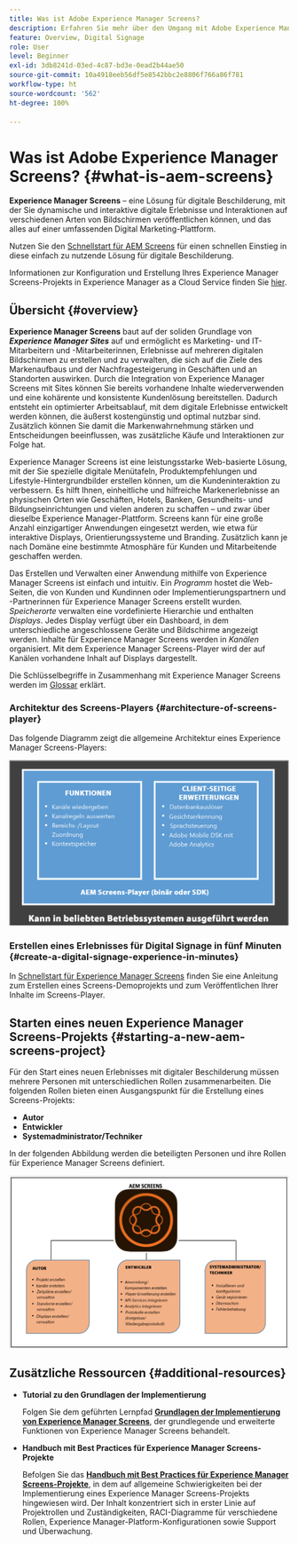 ```yaml
---
title: Was ist Adobe Experience Manager Screens?
description: Erfahren Sie mehr über den Umgang mit Adobe Experience Manager Screens, einer Lösung für digitale Beschilderung, mit der Sie dynamische und interaktive digitale Erlebnisse und Interaktionen mit verschiedenen Arten von Bildschirmen auf einer umfassenden Digital Marketing-Plattform veröffentlichen können.
feature: Overview, Digital Signage
role: User
level: Beginner
exl-id: 3db8241d-03ed-4c87-bd3e-0ead2b44ae50
source-git-commit: 10a4918eeb56df5e8542bbc2e8806f766a86f781
workflow-type: ht
source-wordcount: '562'
ht-degree: 100%

---
```


# Was ist Adobe Experience Manager Screens? {#what-is-aem-screens}

**Experience Manager Screens** – eine Lösung für digitale Beschilderung, mit der Sie dynamische und interaktive digitale Erlebnisse und Interaktionen auf verschiedenen Arten von Bildschirmen veröffentlichen können, und das alles auf einer umfassenden Digital Marketing-Plattform.

Nutzen Sie den [Schnellstart für AEM Screens](kickstart-for-aem-screens.md) für einen schnellen Einstieg in diese einfach zu nutzende Lösung für digitale Beschilderung.

Informationen zur Konfiguration und Erstellung Ihres Experience Manager Screens-Projekts in Experience Manager as a Cloud Service finden Sie [hier](https://experienceleague.adobe.com/docs/experience-manager-cloud-service/content/screens-as-cloud-service/home.html?lang=de).

## Übersicht {#overview}

**Experience Manager Screens** baut auf der soliden Grundlage von ***Experience Manager Sites*** auf und ermöglicht es Marketing- und IT-Mitarbeitern und -Mitarbeiterinnen, Erlebnisse auf mehreren digitalen Bildschirmen zu erstellen und zu verwalten, die sich auf die Ziele des Markenaufbaus und der Nachfragesteigerung in Geschäften und an Standorten auswirken. Durch die Integration von Experience Manager Screens mit Sites können Sie bereits vorhandene Inhalte wiederverwenden und eine kohärente und konsistente Kundenlösung bereitstellen. Dadurch entsteht ein optimierter Arbeitsablauf, mit dem digitale Erlebnisse entwickelt werden können, die äußerst kostengünstig und optimal nutzbar sind. Zusätzlich können Sie damit die Markenwahrnehmung stärken und Entscheidungen beeinflussen, was zusätzliche Käufe und Interaktionen zur Folge hat.

Experience Manager Screens ist eine leistungsstarke Web-basierte Lösung, mit der Sie spezielle digitale Menütafeln, Produktempfehlungen und Lifestyle-Hintergrundbilder erstellen können, um die Kundeninteraktion zu verbessern. Es hilft Ihnen, einheitliche und hilfreiche Markenerlebnisse an physischen Orten wie Geschäften, Hotels, Banken, Gesundheits- und Bildungseinrichtungen und vielen anderen zu schaffen – und zwar über dieselbe Experience Manager-Plattform. Screens kann für eine große Anzahl einzigartiger Anwendungen eingesetzt werden, wie etwa für interaktive Displays, Orientierungssysteme und Branding. Zusätzlich kann je nach Domäne eine bestimmte Atmosphäre für Kunden und Mitarbeitende geschaffen werden.

Das Erstellen und Verwalten einer Anwendung mithilfe von Experience Manager Screens ist einfach und intuitiv. Ein *Programm* hostet die Web-Seiten, die von Kunden und Kundinnen oder Implementierungspartnern und -Partnerinnen für Experience Manager Screens erstellt wurden. *Speicherorte* verwalten eine vordefinierte Hierarchie und enthalten *Displays*. Jedes Display verfügt über ein Dashboard, in dem unterschiedliche angeschlossene Geräte und Bildschirme angezeigt werden. Inhalte für Experience Manager Screens werden in *Kanälen* organisiert. Mit dem Experience Manager Screens-Player wird der auf Kanälen vorhandene Inhalt auf Displays dargestellt.

Die Schlüsselbegriffe in Zusammenhang mit Experience Manager Screens werden im [Glossar](screens-glossary.md) erklärt.

### Architektur des Screens-Players {#architecture-of-screens-player}

Das folgende Diagramm zeigt die allgemeine Architektur eines Experience Manager Screens-Players:

![chlimage_1-29](assets/chlimage_1-29.png)

### Erstellen eines Erlebnisses für Digital Signage in fünf Minuten {#create-a-digital-signage-experience-in-minutes}

In [Schnellstart für Experience Manager Screens](kickstart-for-aem-screens.md) finden Sie eine Anleitung zum Erstellen eines Screens-Demoprojekts und zum Veröffentlichen Ihrer Inhalte im Screens-Player.

## Starten eines neuen Experience Manager Screens-Projekts {#starting-a-new-aem-screens-project}

Für den Start eines neuen Erlebnisses mit digitaler Beschilderung müssen mehrere Personen mit unterschiedlichen Rollen zusammenarbeiten. Die folgenden Rollen bieten einen Ausgangspunkt für die Erstellung eines Screens-Projekts:

* **Autor**
* **Entwickler**
* **Systemadministrator/Techniker**

In der folgenden Abbildung werden die beteiligten Personen und ihre Rollen für Experience Manager Screens definiert.

![chlimage_1-30](assets/chlimage_1-30.png)


## Zusätzliche Ressourcen {#additional-resources}

* **Tutorial zu den Grundlagen der Implementierung**

   Folgen Sie dem geführten Lernpfad **[Grundlagen der Implementierung von Experience Manager Screens](https://experienceleague.adobe.com/?launch=AEM-7a&amp;lang=de)**, der grundlegende und erweiterte Funktionen von Experience Manager Screens behandelt.

* **Handbuch mit Best Practices für Experience Manager Screens-Projekte**

   Befolgen Sie das **[Handbuch mit Best Practices für Experience Manager Screens-Projekte](/help/using/about-guide.md)**, in dem auf allgemeine Schwierigkeiten bei der Implementierung eines Experience Manager Screens-Projekts hingewiesen wird. Der Inhalt konzentriert sich in erster Linie auf Projektrollen und Zuständigkeiten, RACI-Diagramme für verschiedene Rollen, Experience Manager-Platform-Konfigurationen sowie Support und Überwachung.

<!-- DEAD LINK * **New Adobe Customer Support Experience**

   Follow **[Customer One for Enterprise Help](https://docs.adobe.com/content/help/en/customer-one/using/home.htmlhome.html#)** to learn more about Admin Console Support tickets. -->

